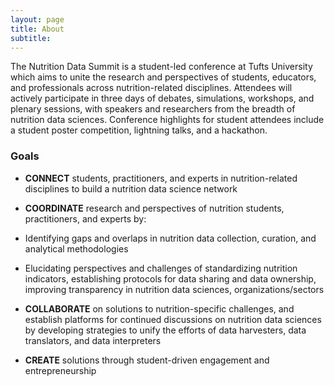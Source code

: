 ```yaml
---
layout: page
title: About 
subtitle: 
---
```


The Nutrition Data Summit is a student-led conference at Tufts University which aims to unite the research and perspectives of students, educators, and professionals across nutrition-related disciplines. Attendees will actively participate in three days of debates, simulations, workshops, and plenary sessions, with speakers and researchers from the breadth of nutrition data sciences. Conference highlights for student attendees include a student poster competition, lightning talks, and a hackathon.

### Goals

- <b>CONNECT</b> students, practitioners, and experts in nutrition-related disciplines to build a nutrition data science network

- <b>COORDINATE</b> research and perspectives of nutrition students, practitioners, and experts by:
-   Identifying gaps and overlaps in nutrition data collection, curation, and analytical methodologies 
-   Elucidating perspectives and challenges of standardizing nutrition indicators, establishing protocols for data sharing and data ownership, improving transparency in nutrition data sciences, organizations/sectors

- <b>COLLABORATE</b> on solutions to nutrition-specific challenges, and establish platforms for continued discussions on nutrition data sciences by developing strategies to unify the efforts of data harvesters, data translators, and data interpreters

- <b>CREATE</b> solutions through student-driven engagement and entrepreneurship
